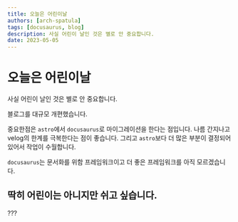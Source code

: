 ```yaml
---
title: 오늘은 어린이날
authors: [arch-spatula]
tags: [docusaurus, blog]
description: 사실 어린이 날인 것은 별로 안 중요합니다.
date: 2023-05-05
---
```


# 오늘은 어린이날

사실 어린이 날인 것은 별로 안 중요합니다.

<!--truncate-->

블로그를 대규모 개편했습니다.

중요한점은 `astro`에서 `docusaurus`로 마이그레이션을 한다는 점입니다. 나름 간지나고 velog의 한계를 극복한다는 점이 좋습니다. 그리고 `astro`보다 더 많은 부분이 결정되어 있어서 작업이 수월합니다.

`docusaurus`는 문서화를 위함 프레임워크이고 더 좋은 프레임워크를 아직 모르겠습니다.

## 딱히 어린이는 아니지만 쉬고 싶습니다.

???
